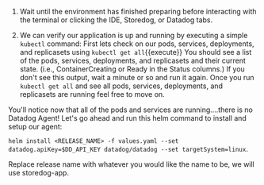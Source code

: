 1. Wait until the environment has finished preparing before interacting with the terminal or clicking the IDE, Storedog, or Datadog tabs.

1. We can verify our application is up and running by executing a simple `kubectl` command:
First lets check on our pods, services, deployments, and replicasets using `kubectl get all`{{execute}}
You should see a list of the pods, services, deployments, and replicasets and their current state. (i.e., ContainerCreating or Ready in the Status columns.) If you don't see this output, wait a minute or so and run it again. Once you run `kubectl get all` and see all pods, services, deployments, and replicasets are running feel free to move on.

You'll notice now that all of the pods and services are running....there is no Datadog Agent! Let's go ahead and run this helm command to install and setup our agent:

`helm install <RELEASE_NAME> -f values.yaml --set datadog.apiKey=$DD_API_KEY datadog/datadog --set targetSystem=linux`.

Replace release name with whatever you would like the name to be, we will use storedog-app.





